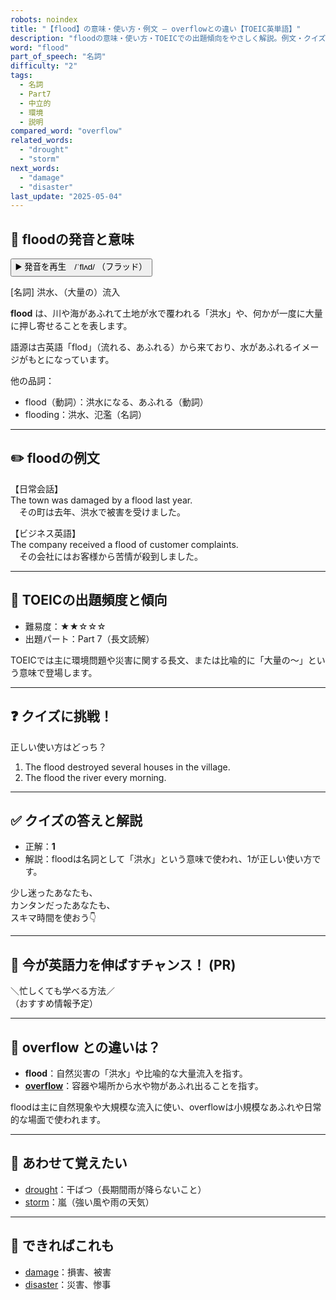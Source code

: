 ```yaml
---
robots: noindex
title: "【flood】の意味・使い方・例文 ― overflowとの違い【TOEIC英単語】"
description: "floodの意味・使い方・TOEICでの出題傾向をやさしく解説。例文・クイズ付きでoverflowとの違いもわかりやすく学べます。"
word: "flood"
part_of_speech: "名詞"
difficulty: "2"
tags:
  - 名詞
  - Part7
  - 中立的
  - 環境
  - 説明
compared_word: "overflow"
related_words:
  - "drought"
  - "storm"
next_words:
  - "damage"
  - "disaster"
last_update: "2025-05-04"
---
```


## 🔰 floodの発音と意味

<button class="play-audio" onclick="playTTS('flood')">
  <span class="play-audio-main">
    ▶️ 発音を再生　/ˈflʌd/
  </span>
  <span class="play-audio-sub">
    （フラッド）
  </span>
</button>

[名詞] 洪水、（大量の）流入

**flood** は、川や海があふれて土地が水で覆われる「洪水」や、何かが一度に大量に押し寄せることを表します。

語源は古英語「flod」（流れる、あふれる）から来ており、水があふれるイメージがもとになっています。

他の品詞：  
- flood（動詞）：洪水になる、あふれる（動詞）
- flooding：洪水、氾濫（名詞）

---

## ✏️ floodの例文

【日常会話】  
The town was damaged by a flood last year.  
　その町は去年、洪水で被害を受けました。

【ビジネス英語】  
The company received a flood of customer complaints.  
　その会社にはお客様から苦情が殺到しました。

---

## 🎯 TOEICの出題頻度と傾向

- 難易度：★★☆☆☆
- 出題パート：Part 7（長文読解）

TOEICでは主に環境問題や災害に関する長文、または比喩的に「大量の～」という意味で登場します。

---

## ❓ クイズに挑戦！

正しい使い方はどっち？

1. The flood destroyed several houses in the village.  
2. The flood the river every morning.

---

## ✅ クイズの答えと解説

- 正解：**1**
- 解説：floodは名詞として「洪水」という意味で使われ、1が正しい使い方です。

少し迷ったあなたも、  
カンタンだったあなたも、  
スキマ時間を使おう👇️

---

## 🚀 今が英語力を伸ばすチャンス！ (PR)

<div class="info-center">
＼忙しくても学べる方法／<br>  
（おすすめ情報予定）
</div>

---

## 🤔  overflow との違いは？

- **flood**：自然災害の「洪水」や比喩的な大量流入を指す。
- **[overflow](/overflow)**：容器や場所から水や物があふれ出ることを指す。

floodは主に自然現象や大規模な流入に使い、overflowは小規模なあふれや日常的な場面で使われます。

---

## 🧩 あわせて覚えたい

- [drought](/drought)：干ばつ（長期間雨が降らないこと）
- [storm](/storm)：嵐（強い風や雨の天気）

---

## 📖 できればこれも

- [damage](/damage)：損害、被害
- [disaster](/disaster)：災害、惨事

<!-- cvid: aid17_bid30 -->
